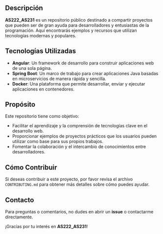 ## Descripción

**AS222_AS231** es un repositorio público destinado a compartir proyectos que pueden ser de gran ayuda para desarrolladores y entusiastas de la programación. Aquí encontrarás ejemplos y recursos que utilizan tecnologías modernas y populares.

## Tecnologías Utilizadas

- **Angular**: Un framework de desarrollo para construir aplicaciones web de una sola página.
- **Spring Boot**: Un marco de trabajo para crear aplicaciones Java basadas en microservicios de manera rápida y sencilla.
- **Docker**: Una plataforma que permite desarrollar, enviar y ejecutar aplicaciones en contenedores.

## Propósito

Este repositorio tiene como objetivo:
- Facilitar el aprendizaje y la comprensión de tecnologías clave en el desarrollo web.
- Proporcionar ejemplos de proyectos prácticos que los usuarios pueden utilizar como base para sus propios trabajos.
- Fomentar la colaboración y el intercambio de conocimientos entre desarrolladores.

## Cómo Contribuir

Si deseas contribuir a este proyecto, por favor revisa el archivo `CONTRIBUTING.md` para obtener más detalles sobre cómo puedes ayudar.

## Contacto

Para preguntas o comentarios, no dudes en abrir un **issue** o contactarme directamente.

¡Gracias por tu interés en **AS222_AS231**!
